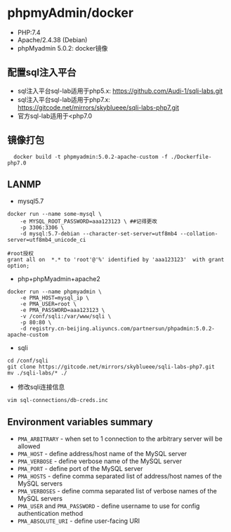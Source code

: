 # phpmyAdmin/docker
* PHP:7.4
* Apache/2.4.38 (Debian)
* phpMyadmin 5.0.2: docker镜像

## 配置sql注入平台
* sql注入平台sql-lab适用于php5.x: https://github.com/Audi-1/sqli-labs.git
* sql注入平台sql-lab适用于php7.x: https://gitcode.net/mirrors/skyblueee/sqli-labs-php7.git
* 官方sql-lab适用于<php7.0


## 镜像打包
```
  docker build -t phpmyadmin:5.0.2-apache-custom -f ./Dockerfile-php7.0
```

## LANMP

* mysql5.7
```shell
docker run --name some-mysql \
    -e MYSQL_ROOT_PASSWORD=aaa123123 \ ##记得更改
    -p 3306:3306 \
    -d mysql:5.7-debian --character-set-server=utf8mb4 --collation-server=utf8mb4_unicode_ci

#root授权
grant all on  *.* to 'root'@'%' identified by 'aaa123123'  with grant option;

```

* php+phpMyadmin+apache2
```shell
docker run --name phpmyadmin \
    -e PMA_HOST=mysql_ip \
    -e PMA_USER=root \
    -e PMA_PASSWORD=aaa123123 \
    -v /conf/sqli:/var/www/sqli \
    -p 80:80 \
    -d registry.cn-beijing.aliyuncs.com/partnersun/phpadmin:5.0.2-apache-custom

```
* sqli
```shell
cd /conf/sqli
git clone https://gitcode.net/mirrors/skyblueee/sqli-labs-php7.git
mv ./sqli-labs/* ./
```
* 修改sqli连接信息
```
vim sql-connections/db-creds.inc
```

## Environment variables summary

* ``PMA_ARBITRARY`` - when set to 1 connection to the arbitrary server will be allowed
* ``PMA_HOST`` - define address/host name of the MySQL server
* ``PMA_VERBOSE`` - define verbose name of the MySQL server
* ``PMA_PORT`` - define port of the MySQL server
* ``PMA_HOSTS`` - define comma separated list of address/host names of the MySQL servers
* ``PMA_VERBOSES`` - define comma separated list of verbose names of the MySQL servers
* ``PMA_USER`` and ``PMA_PASSWORD`` - define username to use for config authentication method
* ``PMA_ABSOLUTE_URI`` - define user-facing URI


